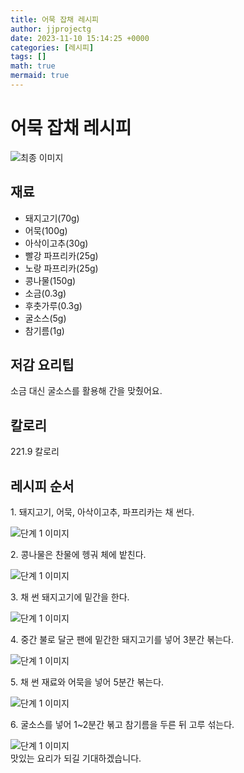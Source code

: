 ```yaml
---
title: 어묵 잡채 레시피
author: jjprojectg
date: 2023-11-10 15:14:25 +0000
categories: [레시피]
tags: []
math: true
mermaid: true
---
```

<meta name="og:type" content="website"/>
<meta charset="UTF-8"/>
<div class="header">
  <h1>어묵 잡채 레시피</h1>
</div>

<div class="container my-4">
  <div class="row">
    <div class="col-12 col-md-6">
      <div class="recipe-image">
        <img src="http://www.foodsafetykorea.go.kr/uploadimg/20210310/20210310100338_1615338218715.jpg" class="step-image" alt="최종 이미지"/>
      </div>
    </div>
    <div class="col-12 col-md-6">
      <div class="ingredients">
        <h2>재료</h2>
        <ul class="card">
          <li> 돼지고기(70g) </li>
          <li>  어묵(100g) </li>
          <li>  아삭이고추(30g) </li>
          <li>  빨강 파프리카(25g) </li>
          <li>  노랑 파프리카(25g) </li>
          <li>  콩나물(150g) </li>
          <li>  소금(0.3g) </li>
          <li>  후춧가루(0.3g) </li>
          <li>  굴소스(5g) </li>
          <li>  참기름(1g) </li>
</ul>
      </div>
    </div>
    <div class="col-12 col-md-6">
      <div class="ingredients">
        <h2>저감 요리팁</h2>
        <div class="card"> 
          <p>
            소금 대신 굴소스를 활용해 간을 맞췄어요.
          </p>
        </div>
      </div>
      <div class="ingredients">
        <h2>칼로리</h2>
        <div class="card"> 
          <p>
            221.9 칼로리
          </p>
        </div>
      </div>
    </div>
  </div>

  <h2 class="my-4">레시피 순서</h2>
  <div class="card recipe-card">
    <div class="card-body recipe-step">
      <p class="card-text step-description">1. 돼지고기, 어묵, 아삭이고추, 파프리카는 채 썬다.</p>
      <img src="http://www.foodsafetykorea.go.kr/uploadimg/20210310/20210310100406_1615338246235.jpg" alt="단계 1 이미지" class="step-image"/>
    </div>
  </div>
  <div class="card recipe-card">
    <div class="card-body recipe-step">
      <p class="card-text step-description">2. 콩나물은 찬물에 헹궈 체에 밭친다.</p>
      <img src="http://www.foodsafetykorea.go.kr/uploadimg/20210310/20210310100419_1615338259474.jpg" alt="단계 1 이미지" class="step-image"/>
    </div>
  </div>
  <div class="card recipe-card">
    <div class="card-body recipe-step">
      <p class="card-text step-description">3. 채 썬 돼지고기에 밑간을 한다.</p>
      <img src="http://www.foodsafetykorea.go.kr/uploadimg/20210310/20210310100431_1615338271552.jpg" alt="단계 1 이미지" class="step-image"/>
    </div>
  </div>
  <div class="card recipe-card">
    <div class="card-body recipe-step">
      <p class="card-text step-description">4. 중간 불로 달군 팬에 밑간한 돼지고기를 넣어 3분간 볶는다.</p>
      <img src="http://www.foodsafetykorea.go.kr/uploadimg/20210310/20210310100444_1615338284090.jpg" alt="단계 1 이미지" class="step-image"/>
    </div>
  </div>
  <div class="card recipe-card">
    <div class="card-body recipe-step">
      <p class="card-text step-description">5. 채 썬 재료와 어묵을 넣어 5분간 볶는다.</p>
      <img src="http://www.foodsafetykorea.go.kr/uploadimg/20210310/20210310100457_1615338297653.jpg" alt="단계 1 이미지" class="step-image"/>
    </div>
  </div>
  <div class="card recipe-card">
    <div class="card-body recipe-step">
      <p class="card-text step-description">6. 굴소스를 넣어 1~2분간 볶고 참기름을 두른 뒤 고루 섞는다.</p>
      <img src="http://www.foodsafetykorea.go.kr/uploadimg/20210310/20210310100510_1615338310739.jpg" alt="단계 1 이미지" class="step-image"/>
    </div>
  </div>

</div>
맛있는 요리가 되길 기대하겠습니다.
